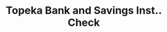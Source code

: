 ---
doi: 10.7916/D8G74RW2
date_other: '1870'
date_other_textual: 1870-1879
form: printed ephemera
genre:
- Checks (bank checks)
name:
- Topeka Bank and Savings Inst.
object_in_context_url: https://biggert.cul.columbia.edu/items/view/ave_biggert_01759
subject_hierarchical_geographic:
- Topeka, Kansas, United States
subject_name:
- Topeka Bank and Savings Inst.
title: Topeka Bank and Savings Inst.. Check
sort_title: Topeka Bank and Savings Inst.. Check
call_number: ave_biggert_01759
coordinates:
- 39.05583333333333,-95.68944444444445
pid: ave_biggert_01759
identifiers: ave_biggert_01759
thumbnail: https://derivativo-3.library.columbia.edu/iiif/2/ldpd:490806/full/!256,256/0/native.jpg
permalink: "/biggert/ave_biggert_01759/"
layout: iiif-image-page
---